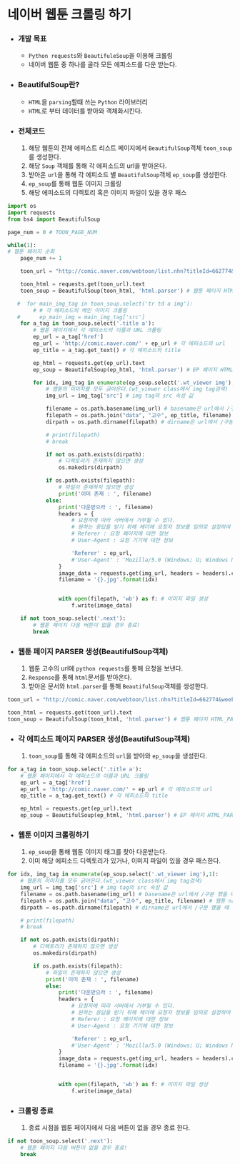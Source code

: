 # 네이버 웹툰 크롤링 하기

- ### 개발 목표 

  - `Python requests`와 `BeautifuleSoup`을 이용해 크롤링
  - 네이버 웹툰 중 하나를 골라 모든 에피소드를 다운 받는다.


- ### BeautifulSoup란?

  - `HTML`을 `parsing`할떄 쓰는 `Python` 라이브러리
  - `HTML`로 부터 데이터를 받아와 객체화시킨다.

- ### 전체코드

  1. 해당 웹툰의 전체 에피스트 리스트 페이지에서 `BeautifulSoup`객체 `toon_soup`를 생성한다.
  2. 해당 `Soup` 객체를 통해 각 에피소드의 url을 받아온다.
  3. 받아온 `url`을 통해 각 에피소드 별 `BeautifulSoup`객체 `ep_soup`를 생성한다.
  4. `ep_soup`를 통해 웹툰 이미지 크롤링
  5. 해당 에피소드의 디렉토리 혹은 이미지 파일이 있을 경우 패스

```python
import os
import requests
from bs4 import BeautifulSoup

page_num = 0 # TOON_PAGE_NUM

while(1):
# 웹툰 페이지 순회
    page_num += 1

    toon_url = "http://comic.naver.com/webtoon/list.nhn?titleId=662774&weekday=wed&page=" + str(page_num) # 웹툰 페이지 URL

    toon_html = requests.get(toon_url).text
    toon_soup = BeautifulSoup(toon_html, 'html.parser') # 웹툰 페이지 HTML_PARSER 생성

   #  for main_img_tag in toon_soup.select('tr td a img'):
 		# # 각 에피소드의 메인 이미지 크롤링
   #      ep_main_img = main_img_tag['src']
    for a_tag in toon_soup.select('.title a'):
    	# 웹툰 페이지에서 각 에피소드의 이름과 URL 크롤링
        ep_url = a_tag['href']
        ep_url = 'http://comic.naver.com/' + ep_url # 각 에피소드의 url
        ep_title = a_tag.get_text() # 각 에피소드의 title

        ep_html = requests.get(ep_url).text
        ep_soup = BeautifulSoup(ep_html, 'html.parser') # EP 페이지 HTML_PARSER 생성

        for idx, img_tag in enumerate(ep_soup.select('.wt_viewer img'),1):
        	# 웹툰의 이미지를 모두 긁어온다.(wt_viewer class에서 img tag검색)
            img_url = img_tag['src'] # img tag의 src 속성 값

            filename = os.path.basename(img_url) # basename은 url에서 /구분 했을 떄 마지막 부분
            filepath = os.path.join("data", "고수", ep_title, filename) # 웹툰 name, EP name, 이미지name
            dirpath = os.path.dirname(filepath) # dirname은 url에서 /구분 헀을 때 마지막 부분만 뺸 나머지 부분

            # print(filepath)
            # break

            if not os.path.exists(dirpath):
            	# 디렉토리가 존재하지 않으면 생성
                os.makedirs(dirpath)

            if os.path.exists(filepath):
            	# 파일이 존재하지 않으면 생성
                print('이미 존재 : ', filename)
            else:
                print('다운받으라 : ', filename)
                headers = {
                	# 요청자에 따라 서버에서 거부될 수 있다.
                	# 원하는 응답을 받기 위해 헤더에 요청자 정보를 임의로 설정하여 보낼 수 있다.
                	# Referer : 요청 페이지에 대한 정보
                	# User-Agent : 요청 기기에 대한 정보

                    'Referer' : ep_url,
                    #'User-Agent' : 'Mozilla/5.0 (Windows; U; Windows NT 6.1; en-US) AppleWebKit/534.7 (KHTML, like Gecko) Chrome/7.0.517.44 Safari/534.7',
                }
                image_data = requests.get(img_url, headers = headers).content
                filename = '{}.jpg'.format(idx)


                with open(filepath, 'wb') as f: # 이미지 파일 생성
                    f.write(image_data)

    if not toon_soup.select('.next'):
    	# 웹툰 페이지 다음 버튼이 없을 경우 종료!
        break
```

- ### 웹툰 페이지 PARSER 생성(BeautifulSoup객체)

  1. 웹툰 고수의 url에 `python requests`를 통해 요청을 보낸다.
  2. `Response`를 통해 `html`문서를 받아온다.
  3. 받아온 문서와 `html.parser`를 통해 `BeautifulSoup`객체를 생성한다.

```python
toon_url = "http://comic.naver.com/webtoon/list.nhn?titleId=662774&weekday=wed&page=" + str(page_num) # 웹툰 페이지 URL

toon_html = requests.get(toon_url).text
toon_soup = BeautifulSoup(toon_html, 'html.parser') # 웹툰 페이지 HTML_PARSER 생성
```

- ### 각 에피소드 페이지 PARSER 생성(BeautifulSoup객체)

  1. `toon_soup`를 통해 각 에피소드의 `url`을 받아와 `ep_soup`을 생성한다.

```Python
for a_tag in toon_soup.select('.title a'):
    # 웹툰 페이지에서 각 에피소드의 이름과 URL 크롤링
    ep_url = a_tag['href']
    ep_url = 'http://comic.naver.com/' + ep_url # 각 에피소드의 url
    ep_title = a_tag.get_text() # 각 에피소드의 title

    ep_html = requests.get(ep_url).text
    ep_soup = BeautifulSoup(ep_html, 'html.parser') # EP 페이지 HTML_PARSER 생성
```

- ### 웹툰 이미지 크롤링하기

  1. `ep_soup`을 통해 웹툰 이미지 태그를 찾아 다운받는다.
  2. 이미 해당 에피소드 디렉토리가 있거나, 이미지 파일이 있을 경우 패스한다.

```python
for idx, img_tag in enumerate(ep_soup.select('.wt_viewer img'),1):
    # 웹툰의 이미지를 모두 긁어온다.(wt_viewer class에서 img tag검색)
    img_url = img_tag['src'] # img tag의 src 속성 값
    filename = os.path.basename(img_url) # basename은 url에서 /구분 했을 떄 마지막 부분
    filepath = os.path.join("data", "고수", ep_title, filename) # 웹툰 name, EP name, 이미지name
    dirpath = os.path.dirname(filepath) # dirname은 url에서 /구분 헀을 때 마지막 부분만 뺸 나머지 부분

    # print(filepath)
    # break

    if not os.path.exists(dirpath):
        # 디렉토리가 존재하지 않으면 생성
        os.makedirs(dirpath)

        if os.path.exists(filepath):
            # 파일이 존재하지 않으면 생성
            print('이미 존재 : ', filename)
            else:
                print('다운받으라 : ', filename)
                headers = {
                    # 요청자에 따라 서버에서 거부될 수 있다.
                    # 원하는 응답을 받기 위해 헤더에 요청자 정보를 임의로 설정하여 보낼 수 있다.
                    # Referer : 요청 페이지에 대한 정보
                    # User-Agent : 요청 기기에 대한 정보

                    'Referer' : ep_url,
                    #'User-Agent' : 'Mozilla/5.0 (Windows; U; Windows NT 6.1; en-US) AppleWebKit/534.7 (KHTML, like Gecko) Chrome/7.0.517.44 Safari/534.7',
                }
                image_data = requests.get(img_url, headers = headers).content
                filename = '{}.jpg'.format(idx)


                with open(filepath, 'wb') as f: # 이미지 파일 생성
                    f.write(image_data)
```

- ### 크롤링 종료

  1. 종료 시점을 웹툰 페이지에서 다음 버튼이 없을 경우 종료 한다.

```python
if not toon_soup.select('.next'):
    # 웹툰 페이지 다음 버튼이 없을 경우 종료!
    break
```


